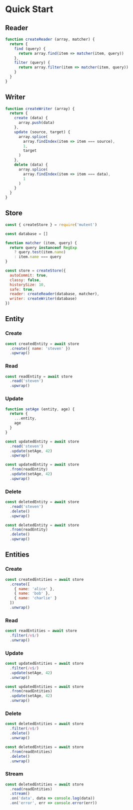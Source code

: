 # Quick Start

## Reader

```javascript
function createReader (array, matcher) {
  return {
    find (query) {
      return array.find(item => matcher(item, query))
    },
    filter (query) {
      return array.filter(item => matcher(item, query))
    }
  }
}
```

## Writer

```javascript
function createWriter (array) {
  return {
    create (data) {
      array.push(data)
    },
    update (source, target) {
      array.splice(
        array.findIndex(item => item === source),
        1,
        target
      )
    },
    delete (data) {
      array.splice(
        array.findIndex(item => item === data),
        1
      )
    }
  }
}
```

## Store

```javascript
const { createStore } = require('mutent')

const database = []

function matcher (item, query) {
  return query instanceof RegExp
    ? query.test(item.name)
    : item.name === query
}

const store = createStore({
  autoCommit: true,
  classy: false,
  historySize: 10,
  safe: true,
  reader: createReader(database, matcher),
  writer: createWriter(database)
})
```

## Entity

### Create

```javascript
const createdEntity = await store
  .create({ name: 'steven' })
  .upwrap()
```

### Read

```javascript
const readEntity = await store
  .read('steven')
  .upwrap()
```

### Update

```javascript
function setAge (entity, age) {
  return {
    ...entity,
    age
  }
}
```

```javascript
const updatedEntity = await store
  .read('steven')
  .update(setAge, 42)
  .upwrap()
```

```javascript
const updatedEntity = await store
  .from(readEntity)
  .update(setAge, 42)
  .upwrap()
```

### Delete

```javascript
const deletedEntity = await store
  .read('steven')
  .delete()
  .upwrap()
```

```javascript
const deletedEntity = await store
  .from(readEntity)
  .delete()
  .upwrap()
```

## Entities

### Create

```javascript
const createdEntities = await store
  .create([
    { name: 'alice' },
    { name: 'bob' },
    { name: 'charlie' }
  ])
  .unwrap()
```

### Read

```javascript
const readEntities = await store
  .filter(/e$/)
  .unwrap()
```

### Update

```javascript
const updatedEntities = await store
  .filter(/e$/)
  .update(setAge, 42)
  .unwrap()
```

```javascript
const updatedEntities = await store
  .from(readEntities)
  .update(setAge, 42)
  .unwrap()
```

### Delete

```javascript
const deletedEntities = await store
  .filter(/e$/)
  .delete()
  .unwrap()
```

```javascript
const deletedEntities = await store
  .from(readEntities)
  .delete()
  .unwrap()
```

### Stream

```javascript
const deletedEntities = await store
  .read(readEntities)
  .stream()
  .on('data', data => console.log(data))
  .on('error', err => console.error(err))
```
